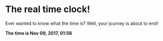 # The real time clock!

Ever wanted to know what the time is? Well, your journey is about to end!

**The time is Nov 09, 2017, 01:56**
